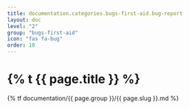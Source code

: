 ```yaml
---
title: documentation.categories.bugs-first-aid.bug-report
layout: doc
level: "2"
group: "bugs-first-aid"
icon: "fas fa-bug"
order: 10
---
```


# {% t {{ page.title }} %}

{% tf documentation/{{ page.group }}/{{ page.slug }}.md %}
